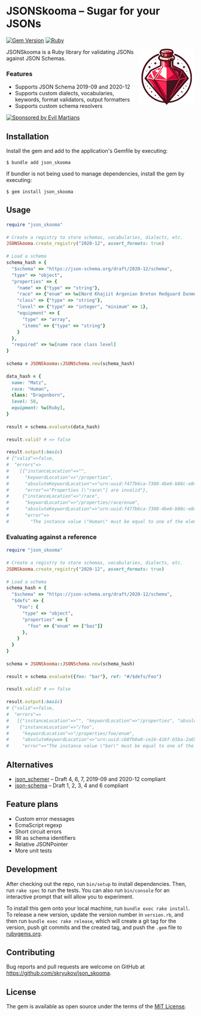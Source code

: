# JSONSkooma – Sugar for your JSONs

[![Gem Version](https://badge.fury.io/rb/json_skooma.svg)](https://rubygems.org/gems/json_skooma)
[![Ruby](https://github.com/skryukov/json_skooma/actions/workflows/main.yml/badge.svg)](https://github.com/skryukov/json_skooma/actions/workflows/main.yml)

<img align="right" height="150" width="150" title="JSONSkooma logo" src="./assets/logo.svg">

JSONSkooma is a Ruby library for validating JSONs against JSON Schemas.

### Features

- Supports JSON Schema 2019-09 and 2020-12
- Supports custom dialects, vocabularies, keywords, format validators, output formatters 
- Supports custom schema resolvers

<a href="https://evilmartians.com/?utm_source=json_skooma&utm_campaign=project_page">
<img src="https://evilmartians.com/badges/sponsored-by-evil-martians.svg" alt="Sponsored by Evil Martians" width="236" height="54">
</a>

## Installation

Install the gem and add to the application's Gemfile by executing:

    $ bundle add json_skooma

If bundler is not being used to manage dependencies, install the gem by executing:

    $ gem install json_skooma

## Usage

```ruby
require "json_skooma"

# Create a registry to store schemas, vocabularies, dialects, etc.
JSONSkooma.create_registry("2020-12", assert_formats: true)

# Load a schema
schema_hash = {
  "$schema" => "https://json-schema.org/draft/2020-12/schema",
  "type" => "object",
  "properties" => {
    "name" => {"type" => "string"},
    "race" => {"enum" => %w[Nord Khajiit Argonian Breton Redguard Dunmer Altmer Bosmer Orc Imperial]},
    "class" => {"type" => "string"},
    "level" => {"type" => "integer", "minimum" => 1},
    "equipment" => {
      "type" => "array",
      "items" => {"type" => "string"}
    }
  },
  "required" => %w[name race class level]
}

schema = JSONSkooma::JSONSchema.new(schema_hash)

data_hash = {
  name: "Matz",
  race: "Human",
  class: "Dragonborn",
  level: 50,
  equipment: %w[Ruby],
}

result = schema.evaluate(data_hash)

result.valid? # => false

result.output(:basic)
# {"valid"=>false,
#  "errors"=>
#    [{"instanceLocation"=>"",
#      "keywordLocation"=>"/properties",
#      "absoluteKeywordLocation"=>"urn:uuid:f477b6ca-7308-4be6-b88c-e848b9002793#/properties",
#      "error"=>"Properties [\"race\"] are invalid"},
#     {"instanceLocation"=>"/race",
#      "keywordLocation"=>"/properties/race/enum",
#      "absoluteKeywordLocation"=>"urn:uuid:f477b6ca-7308-4be6-b88c-e848b9002793#/properties/race/enum",
#      "error"=>
#        "The instance value \"Human\" must be equal to one of the elements in the defined enumeration: [\"Nord\", \"Khajiit\", \"Argonian\", \"Breton\", \"Redguard\", \"Dunmer\", \"Altmer\", \"Bosmer\", \"Orc\", \"Imperial\"]"}]}
```

### Evaluating against a reference

```ruby
require "json_skooma"

# Create a registry to store schemas, vocabularies, dialects, etc.
JSONSkooma.create_registry("2020-12", assert_formats: true)

# Load a schema
schema_hash = {
  "$schema" => "https://json-schema.org/draft/2020-12/schema",
  "$defs" => {
    "Foo": {
      "type" => "object",
      "properties" => { 
        "foo" => {"enum" => ["baz"]}
      },
    }
  }
}

schema = JSONSkooma::JSONSchema.new(schema_hash)

result = schema.evaluate({foo: "bar"}, ref: "#/$defs/Foo")

result.valid? # => false

result.output(:basic)
# {"valid"=>false,
#  "errors"=>
#   [{"instanceLocation"=>"", "keywordLocation"=>"/properties", "absoluteKeywordLocation"=>"urn:uuid:cb8fb0a0-ce16-416f-b5ba-2a6531992be9#/$defs/Foo/properties", "error"=>"Properties [\"foo\"] are invalid"},
#    {"instanceLocation"=>"/foo",
#     "keywordLocation"=>"/properties/foo/enum",
#     "absoluteKeywordLocation"=>"urn:uuid:cb8fb0a0-ce16-416f-b5ba-2a6531992be9#/$defs/Foo/properties/foo/enum",
#     "error"=>"The instance value \"bar\" must be equal to one of the elements in the defined enumeration: [\"baz\"]"}]}
```

## Alternatives

- [json_schemer](https://github.com/davishmcclurg/json_schemer) – Draft 4, 6, 7, 2019-09 and 2020-12 compliant
- [json-schema](https://github.com/voxpupuli/json-schema) – Draft 1, 2, 3, 4 and 6 compliant

## Feature plans

- Custom error messages
- EcmaScript regexp
- Short circuit errors
- IRI as schema identifiers
- Relative JSONPointer
- More unit tests

## Development

After checking out the repo, run `bin/setup` to install dependencies. Then, run `rake spec` to run the tests. You can also run `bin/console` for an interactive prompt that will allow you to experiment.

To install this gem onto your local machine, run `bundle exec rake install`. To release a new version, update the version number in `version.rb`, and then run `bundle exec rake release`, which will create a git tag for the version, push git commits and the created tag, and push the `.gem` file to [rubygems.org](https://rubygems.org).

## Contributing

Bug reports and pull requests are welcome on GitHub at https://github.com/skryukov/json_skooma.

## License

The gem is available as open source under the terms of the [MIT License](https://opensource.org/licenses/MIT).
